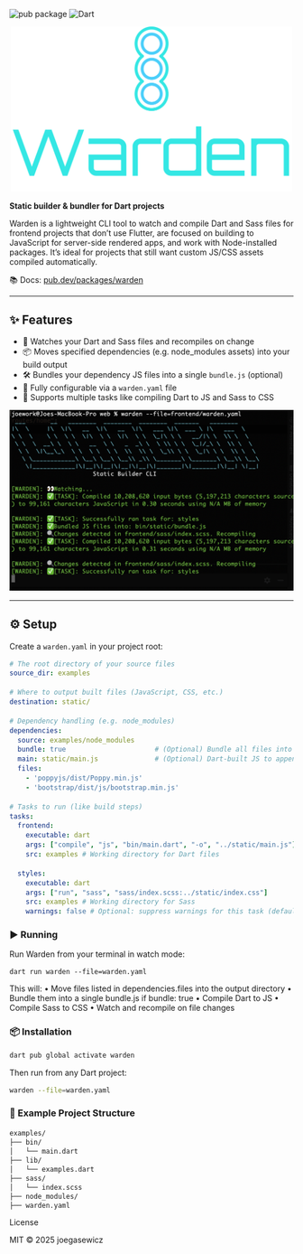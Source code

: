 ![pub package](https://img.shields.io/pub/v/warden.svg)
![Dart](https://img.shields.io/badge/Dart-3.7%2B-blue)
<div align="center">
	<img src="example/logo.png" alt="Warden" width="500"/>
</div>

**Static builder & bundler for Dart projects**

Warden is a lightweight CLI tool to watch and compile Dart and Sass files for frontend projects that don’t use Flutter, are focused on building to JavaScript for server-side rendered apps, and work with Node-installed packages. It’s ideal for projects that still want custom JS/CSS assets compiled automatically.

📚 Docs: [pub.dev/packages/warden](https://pub.dev/packages/warden)

---

## ✨ Features

- 🔁 Watches your Dart and Sass files and recompiles on change  
- 📦 Moves specified dependencies (e.g. node_modules assets) into your build output  
- 🛠️ Bundles your dependency JS files into a single `bundle.js` (optional)  
- 🧱 Fully configurable via a `warden.yaml` file  
- 🎯 Supports multiple tasks like compiling Dart to JS and Sass to CSS

![Screenshot](example/screen.png)

---

## ⚙️ Setup

Create a `warden.yaml` in your project root:

```yaml
# The root directory of your source files
source_dir: examples

# Where to output built files (JavaScript, CSS, etc.)
destination: static/

# Dependency handling (e.g. node_modules)
dependencies:
  source: examples/node_modules
  bundle: true                      # (Optional) Bundle all files into a single bundle.js
  main: static/main.js              # (Optional) Dart-built JS to append to the bundle
  files:
    - 'poppyjs/dist/Poppy.min.js'
    - 'bootstrap/dist/js/bootstrap.min.js'

# Tasks to run (like build steps)
tasks:
  frontend:
    executable: dart
    args: ["compile", "js", "bin/main.dart", "-o", "../static/main.js"]
    src: examples # Working directory for Dart files

  styles:
    executable: dart 
    args: ["run", "sass", "sass/index.scss:../static/index.css"]
    src: examples # Working directory for Sass
    warnings: false # Optional: suppress warnings for this task (default is true)
```

### ▶️ Running
Run Warden from your terminal in watch mode:
```
dart run warden --file=warden.yaml
```
This will:
	•	Move files listed in dependencies.files into the output directory
	•	Bundle them into a single bundle.js if bundle: true
	•	Compile Dart to JS
	•	Compile Sass to CSS
	•	Watch and recompile on file changes

### 📦 Installation

```bash
dart pub global activate warden
```
Then run from any Dart project:
```bash
warden --file=warden.yaml
```

### 🧪 Example Project Structure
```
examples/
├── bin/
│   └── main.dart
├── lib/
│   └── examples.dart
├── sass/
│   └── index.scss
├── node_modules/
├── warden.yaml
```

License

MIT © 2025 joegasewicz